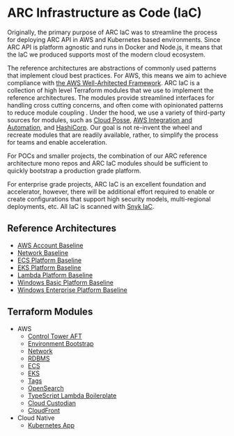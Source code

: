 # ARC Infrastructure as Code (IaC)
Originally, the primary purpose of ARC IaC was to streamline the process for deploying ARC API in AWS and Kubernetes based environments. Since ARC API is platform agnostic and runs in Docker and Node.js, it means that the IaC we produced supports most of the modern cloud ecosystem.

The reference architectures are abstractions of commonly used patterns that implement cloud best practices. For AWS, this means we aim to achieve compliance with [the AWS Well-Arhitected Framework](https://docs.aws.amazon.com/wellarchitected/latest/framework/welcome.html). ARC IaC is a collection of high level Terraform modules that we use to implement the reference architectures. The modules provide streamlined interfaces for handling cross cutting concerns, and often come with opinionated patterns to reduce module coupling . Under the hood, we use a variety of third-party sources for modules, such as [Cloud Posse](https://github.com/cloudposse), [AWS Integration and Automation](https://github.com/aws-ia), and [HashiCorp](https://github.com/hashicorp). Our goal is not re-invent the wheel and recreate modules that are readily available, rather, to simplify the process for teams and enable acceleration. 

For POCs and smaller projects, the combination of our ARC reference architecture mono repos and ARC IaC modules should be sufficient to quickly bootstrap a production grade platform.

For enterprise grade projects, ARC IaC is an excellent foundation and accelerator, however, there will be additional effort required to enable or create configurations that support high security models, multi-regional deployments, etc. All IaC is scanned with [Snyk IaC](https://snyk.io/product/infrastructure-as-code-security/). 

## Reference Architectures

* [AWS Account Baseline](reference_architectures/aws_account_baseline.md)
* [Network Baseline](reference_architectures/network_baseline.md)
* [ECS Platform Baseline](reference_architectures/ecs_platform_baseline.md)
* [EKS Platform Baseline](reference_architectures/eks_platform_baseline.md)
* [Lambda Platform Baseline](reference_architectures/lambda_platform_baseline.md)
* [Windows Basic Platform Baseline](reference_architectures/windows_basic_platform_baseline.md)
* [Windows Enterprise Platform Baseline](reference_architectures/windows_enterprise_platform_baseline.md)

## Terraform Modules

* AWS
  * [Control Tower AFT](modules/terraform-aws-refarch-control-tower-aft/README.md)
  * [Environment Bootstrap](modules/terraform-module-aws-bootstrap/README.md)
  * [Network](modules/terraform-aws-ref-arch-network/README.md)
  * [RDBMS](modules/terraform-aws-ref-arch-db/README.md)
  * [ECS](modules/terraform-aws-refarch-ecs/README.md)
  * [EKS](modules/terraform-aws-ref-arch-eks/README.md)
  * [Tags](modules/terraform-aws-refarch-tags/README.md)
  * [OpenSearch](modules/terraform-aws-refarch-opensearch/README.md)
  * [TypeScript Lambda Boilerplate](modules/typescript-lambda-boilerplate/README.md)
  * [Cloud Custodian](modules/terraform-aws-cloud-custodian/README.md)
  * [CloudFront](modules/terraform-aws-refarch-cloudfront/README.md)
* Cloud Native
  * [Kubernetes App](modules/terraform-k8s-app/README.md)


